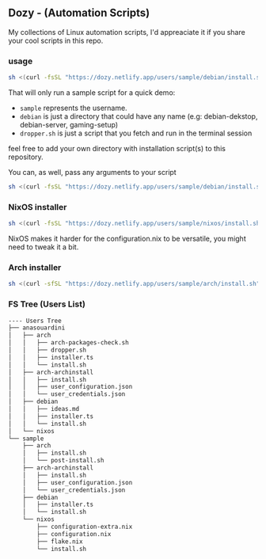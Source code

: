 ## Dozy - (Automation Scripts)

My collections of Linux automation scripts, I'd appreaciate it if you share your cool scripts in this repo.

### usage

```bash
sh <(curl -fsSL "https://dozy.netlify.app/users/sample/debian/install.sh")
```

That will only run a sample script for a quick demo:

- `sample` represents the username.
- `debian` is just a directory that could have any name (e.g: debian-dekstop, debian-server, gaming-setup)
- `dropper.sh` is just a script that you fetch and run in the terminal session

feel free to add your own directory with installation script(s) to this repository.

You can, as well, pass any arguments to your script

```bash
sh <(curl -fsSL "https://dozy.netlify.app/users/sample/debian/install.sh") run check-env etc
```

### NixOS installer

```bash
sh <(curl -fsSL "https://dozy.netlify.app/users/sample/nixos/install.sh")
```

NixOS makes it harder for the configuration.nix to be versatile, you might need to tweak it a bit.

### Arch installer

```bash
sh <(curl -sfSL "https://dozy.netlify.app/users/sample/arch/install.sh")
```


### FS Tree (Users List)
```bash
---- Users Tree
├── anasouardini
│   ├── arch
│   │   ├── arch-packages-check.sh
│   │   ├── dropper.sh
│   │   ├── installer.ts
│   │   └── install.sh
│   ├── arch-archinstall
│   │   ├── install.sh
│   │   ├── user_configuration.json
│   │   └── user_credentials.json
│   ├── debian
│   │   ├── ideas.md
│   │   ├── installer.ts
│   │   └── install.sh
│   └── nixos
└── sample
    ├── arch
    │   ├── install.sh
    │   └── post-install.sh
    ├── arch-archinstall
    │   ├── install.sh
    │   ├── user_configuration.json
    │   └── user_credentials.json
    ├── debian
    │   ├── installer.ts
    │   └── install.sh
    └── nixos
        ├── configuration-extra.nix
        ├── configuration.nix
        ├── flake.nix
        └── install.sh
```
